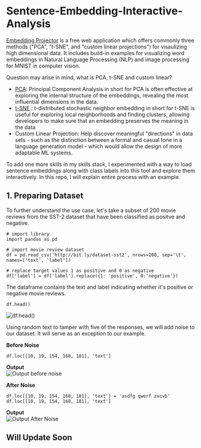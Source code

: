 # Sentence-Embedding-Interactive-Analysis

[Embedding Projector](https://projector.tensorflow.org/) is a free web application which offers commonly three methods ("PCA", "t-SNE", and "custom linear projections") for visaulizing high dimensional data. It includes build-in examples for visualizing word embeddings in Natural Language Processing (NLP) and image processing for MNIST in computer vision.

Question may arise in mind, what is PCA, t-SNE and custom linear? 

- [PCA](https://en.wikipedia.org/wiki/Principal_component_analysis): Principal Component Analysis in short for PCA is often effective at exploring the internal structure of the embeddings, revealing the most influential dimensions in the data.
- [t-SNE](https://en.wikipedia.org/wiki/T-distributed_stochastic_neighbor_embedding) : t-distributed stochastic neighbor embedding in short for t-SNE is useful for exploring local neighborhoods and finding clusters, allowing developers to make sure that an embedding preserves the meaning in the data
- Custom Linear Projection: Help discover meaningful "directions" in data sets - such as the distinction between a formal and casual tone in a language generation model - which would allow the design of more adaptable ML systems.

To add one more skills in my skills stack, I experimented with a way to load sentence embeddings along with class labels into this tool and explore them interactively. In this repo, I will explain entire process with an example. 

## 1. Preparing Dataset

 To further understand the use case, let's take a subset of 200 movie reviews from the SST-2 dataset that have been classified as positve and negative.
 
 ```
 # import library
import pandas as pd

# import movie review dataset
df = pd.read_csv('http://bit.ly/dataset-sst2', nrows=200, sep='\t', names=['text', 'label'])

# replace target values 1 as positive and 0 as negative
df['label'] = df['label'].replace({1: 'positive', 0:'negative'})
 ```

The dataframe contains the text and label indicating whether it's positive or negative movie reviews. 
```
df.head()
```
![df.head()](https://user-images.githubusercontent.com/40186859/189808973-f0b1820b-32c8-42b8-91ae-fc88c8324da4.png)

Using random text to tamper with five of the responses, we will add noise to our dataset. It will serve as an exception to our example.

**Before Noise**

```
df.loc[[10, 19, 154, 168, 181], 'text']
```

**Output** <br>
![Output before noise](https://user-images.githubusercontent.com/40186859/189809642-82352588-26ee-4a53-b7ae-3a20c5705e83.png)

**After Noise**

```
df.loc[[10, 19, 154, 168, 181], 'text'] = 'asdfg qwerf zxcvb'
df.loc[[10, 19, 154, 168, 181], 'text']
```

**Output** <br>
![Output After Noise](https://user-images.githubusercontent.com/40186859/189809887-77cce82e-7f26-4335-98fc-e124574d394c.png)


## Will Update Soon
